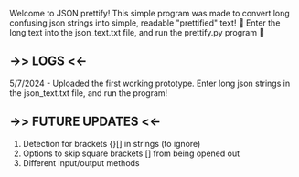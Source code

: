 Welcome to JSON prettify! This simple program was made to convert long confusing json strings into simple, readable "prettified" text! 🌵
Enter the long text into the json_text.txt file, and run the prettify.py program 🐄

->> LOGS <<-
-----------

5/7/2024 - Uploaded the first working prototype. Enter long json strings in the json_text.txt file, and run the program!




->> FUTURE UPDATES <<-
----------------------

1) Detection for brackets {}[] in strings (to ignore)
2) Options to skip square brackets [] from being opened out
3) Different input/output methods
